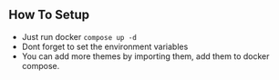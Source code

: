 ## How To Setup
- Just run docker `compose up -d`
- Dont forget to set the environment variables
- You can add more themes by importing them, add them to docker compose.
